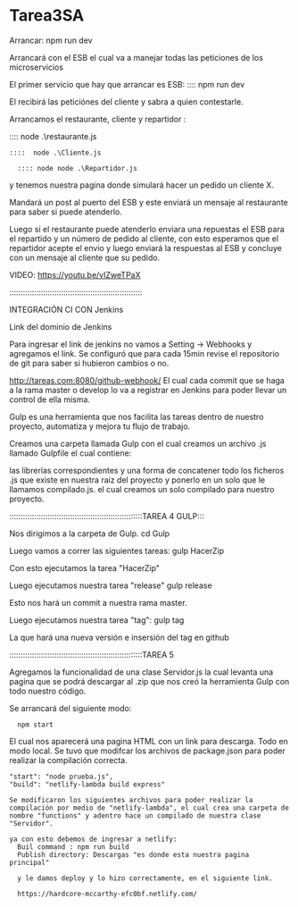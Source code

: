 # Tarea3SA

Arrancar:  npm run dev

Arrancará con el ESB el cual va a manejar todas las peticiones de los microservicios

El primer servicio que hay que arrancar es ESB:
  :::: npm run dev
  
  El recibirá las peticiónes del cliente y sabra a quien contestarle.
  
  
Arrancamos el restaurante, cliente y repartidor :

  :::: node .\restaurante.js
  
    ::::  node .\Cliente.js
    
      :::: node node .\Repartidor.js
      
      
 y tenemos nuestra pagina donde simulará hacer un pedido un cliente X.
 
 
 Mandará un post al puerto del ESB y este enviará un mensaje al restaurante para saber si puede atenderlo.
 
 
 Luego si el restaurante puede atenderlo enviara una repuestas el ESB para el repartido y un número de pedido al cliente,
 con esto esperamos que el repartidor acepte el envio y luego enviará la respuestas al ESB y concluye con un mensaje al cliente
 que su pedido.
 
 VIDEO: https://youtu.be/vIZweTPaX
 
 :::::::::::::::::::::::::::::::::::::::::::::::::::::::::::
 
 INTEGRACIÓN CI CON Jenkins
 
 Link del dominio de Jenkins
 
 Para ingresar el link de jenkins no vamos a Setting -> Webhooks y agregamos el link.
 Se configuró que para cada 15min revise el repositorio de git para saber si hubieron cambios o no.
 
 http://tareas.com:8080/github-webhook/ 
 El cual cada commit que se haga a la rama master o develop lo va a registrar en Jenkins para poder llevar un control de ella misma.

Gulp es una herramienta que nos facilita las tareas dentro de nuestro proyecto, automatiza y mejora tu flujo de trabajo.

Creamos una carpeta llamada Gulp con el cual creamos un archivo .js llamado Gulpfile el cual contiene:

  las librerías correspondientes y una forma de concatener todo los ficheros .js que existe en nuestra raiz del proyecto y ponerlo en un solo que le llamamos compilado.js. 
  el cual creamos un solo compilado para nuestro proyecto.

 :::::::::::::::::::::::::::::::::::::::::::::::::::::::::::TAREA 4
  GULP:::

  Nos dirigimos a la carpeta de Gulp.
    cd Gulp
  
  Luego vamos a correr las siguientes tareas:
      gulp HacerZip  

  Con esto ejecutamos la tarea "HacerZip"

  Luego ejecutamos nuestra tarea "release"
      gulp release

Esto nos hará un commit a nuestra rama master.

Luego ejecutamos nuestra tarea "tag":
      gulp tag

La que hará una nueva versión e insersión del tag en github

 :::::::::::::::::::::::::::::::::::::::::::::::::::::::::::TAREA 5

 Agregamos la funcionalidad de una clase Servidor.js la cual levanta una pagina que se podrá
 descargar al .zip que nos creó la herramienta Gulp con todo nuestro código.

 Se arrancará del siguiente modo:
  
      npm start 

  El cual nos aparecerá una pagina HTML con un link para descarga.
  Todo en modo local.
  Se tuvo que modifcar los archivos de package.json para poder realizar la compilación correcta.

    "start": "node prueba.js",
    "build": "netlify-lambda build express"

    Se modificaron los siguientes archivos para poder realizar la compilación por medio de "netlify-lambda", el cual crea una carpeta de nombre "functions" y adentro hace un compilado de nuestra clase "Servidor".

    ya con esto debemos de ingresar a netlify:
      Buil command : npm run build
      Publish directory: Descargas "es donde esta nuestra pagina principal"

      y le damos deploy y lo hizo correctamente, en el siguiente link.

      https://hardcore-mccarthy-efc0bf.netlify.com/